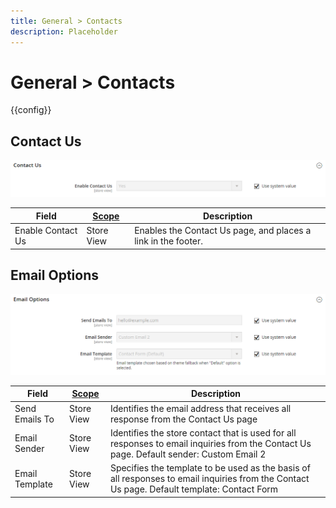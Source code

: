 ```yaml
---
title: General > Contacts
description: Placeholder
---
```

# General > Contacts

{{config}}

## Contact Us

![Contact Us](./assets/contacts-contact-us.png)<!-- zoom -->

<!-- Contact Us](https://docs.magento.com/user-guide/stores/contact-us.html) -->

|Field|[Scope](../../getting-started/websites-stores-views.md#scope-settings)|Description|
|--- |--- |--- |
|Enable Contact Us|Store View|Enables the Contact Us page, and places a link in the footer.|

## Email Options

![Email Options](./assets/contacts-email-options.png)<!-- zoom -->

<!-- Email Options](https://docs.magento.com/user-guide/stores/contact-us.html) -->

|Field|[Scope](../../getting-started/websites-stores-views.md#scope-settings)|Description|
|--- |--- |--- |
|Send Emails To|Store View|Identifies the email address that receives all response from the Contact Us page|
|Email Sender|Store View|Identifies the store contact that is used for all responses to email inquiries from the Contact Us page. Default sender: Custom Email 2|
|Email Template|Store View|Specifies the template to be used as the basis of all responses to email inquiries from the Contact Us page. Default template: Contact Form|
